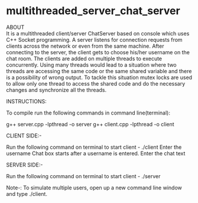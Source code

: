 # multithreaded_server_chat_server


ABOUT</br>
It is a multithreaded client/server ChatServer based on console which uses C++ Socket programming. A server listens for connection requests from clients across the network or even from the same machine. After connecting to the server, the client gets to choose his/her username on the chat room. The clients are added on multiple threads to execute concurrently. Using many threads would lead to a situation where two threads are accessing the same code or the same shared variable and there is a possibility of wrong output. To tackle this situation mutex locks are used to allow only one thread to access the shared code and do the necessary changes and synchronize all the threads.

INSTRUCTIONS:

To compile run the following commands in command line(terminal):

g++ server.cpp -lpthread -o server
g++ client.cpp -lpthread -o client

CLIENT SIDE:-

Run the following command on terminal to start client - ./client
Enter the username
Chat box starts after a username is entered.
Enter the chat text 

SERVER SIDE:-

Run the following command on terminal to start client - ./server

Note-: To simulate multiple users, open up a new command line window and type ./client.
